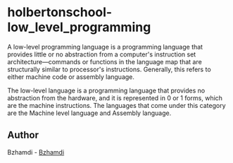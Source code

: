# holbertonschool-low_level_programming

A low-level programming language is a programming language that provides little or no abstraction from a computer's instruction set architecture—commands or functions in the language map that are structurally similar to processor's instructions. Generally, this refers to either machine code or assembly language.

The low-level language is a programming language that provides no abstraction from the hardware, and it is represented in 0 or 1 forms, which are the machine instructions. The languages that come under this category are the Machine level language and Assembly language.

## Author
Bzhamdi - [Bzhamdi](https://github.com/Bzhamdi)



